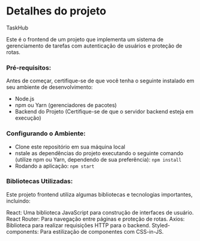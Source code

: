 # Detalhes do projeto

TaskHub

Este é o frontend de um projeto que implementa um sistema de gerenciamento de tarefas  com autenticação de usuários e proteção de rotas. 


###  Pré-requisitos:

Antes de começar, certifique-se de que você tenha o seguinte instalado em seu ambiente de desenvolvimento:

- Node.js
- npm ou Yarn (gerenciadores de pacotes)
- Backend do Projeto (Certifique-se de que o servidor backend esteja em execução)

###  Configurando o Ambiente:

- Clone este repositório em sua máquina local
- nstale as dependências do projeto executando o seguinte comando (utilize npm ou Yarn, dependendo de sua preferência): `npm install `
- Rodando a aplicação: `npm start`

###  Bibliotecas Utilizadas:
Este projeto frontend utiliza algumas bibliotecas e tecnologias importantes, incluindo:

React: Uma biblioteca JavaScript para construção de interfaces de usuário.
React Router: Para navegação entre páginas e proteção de rotas.
Axios: Biblioteca para realizar requisições HTTP para o backend.
Styled-components: Para estilização de componentes com CSS-in-JS.
